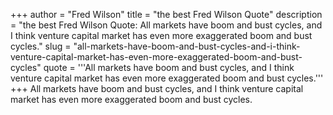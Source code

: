 +++
author = "Fred Wilson"
title = "the best Fred Wilson Quote"
description = "the best Fred Wilson Quote: All markets have boom and bust cycles, and I think venture capital market has even more exaggerated boom and bust cycles."
slug = "all-markets-have-boom-and-bust-cycles-and-i-think-venture-capital-market-has-even-more-exaggerated-boom-and-bust-cycles"
quote = '''All markets have boom and bust cycles, and I think venture capital market has even more exaggerated boom and bust cycles.'''
+++
All markets have boom and bust cycles, and I think venture capital market has even more exaggerated boom and bust cycles.

